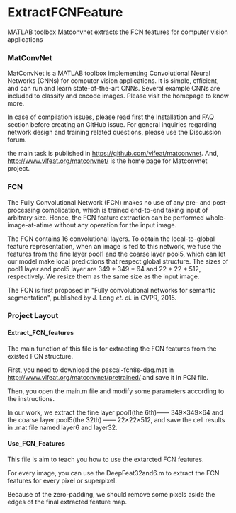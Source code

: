 # ExtractFCNFeature
MATLAB toolbox Matconvnet extracts the FCN features for computer vision applications
### MatConvNet
MatConvNet is a MATLAB toolbox implementing Convolutional Neural Networks (CNNs) for computer vision applications. 
It is simple, efficient, and can run and learn state-of-the-art CNNs. Several example CNNs are included to classify 
and encode images. Please visit the homepage to know more.

In case of compilation issues, please read first the Installation and FAQ section before creating an GitHub issue. 
For general inquiries regarding network design and training related questions, please use the Discussion forum.

the main task is published in https://github.com/vlfeat/matconvnet. And, http://www.vlfeat.org/matconvnet/ is the home 
page for Matconvnet project. 
### FCN 
The Fully Convolutional Network (FCN) makes no use of any pre- and post-processing complication, which is trained 
end-to-end taking input of arbitrary size. Hence, the FCN feature extraction can be performed whole-image-at\-atime 
without any operation for the input image. 

The FCN contains 16 convolutional layers. To obtain the local-to-global feature representation, when an image is fed 
to this network, we fuse the features from the fine layer pool1 and the coarse layer pool5, which can let
our model make local predictions that respect global structure. The sizes of pool1 layer and pool5 layer are 
349 * 349 * 64 and 22 * 22 * 512, respectively. We resize them as the same size as the input image.

The FCN is first proposed in "Fully convolutional networks for semantic segmentation", published by J. Long *et. al.* 
in CVPR, 2015.
### Project Layout
#### Extract_FCN_features 
The main function of this file is for extracting the FCN features from the existed FCN structure.  

First, you need to download the pascal-fcn8s-dag.mat in http://www.vlfeat.org/matconvnet/pretrained/ and save it in FCN file.

Then, you open the main.m file and modify some parameters according to the instructions.

In our work, we extract the fine layer pool1(the 6th)—— 349×349×64 and the coarse layer pool5(the 32th) —— 22×22×512,
and save the cell results in .mat file named layer6 and layer32.

#### Use_FCN_Features
This file is aim to teach you how to use the extarcted FCN features. 

For every image, you can use the DeepFeat32and6.m to extract the FCN features for every pixel or superpixel. 

Because of the zero-padding, we should remove some pixels aside the edges of the final extracted feature map. 
